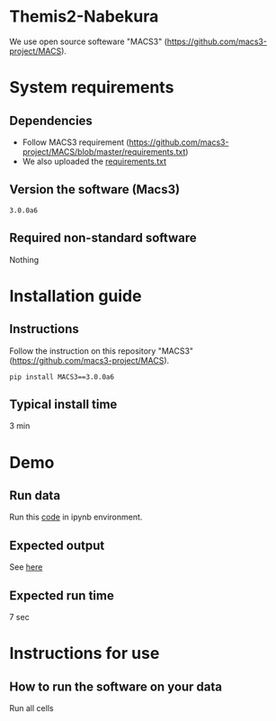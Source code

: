 # Themis2-Nabekura
We use open source softeware "MACS3" (https://github.com/macs3-project/MACS). 
# System requirements
## Dependencies 
- Follow MACS3 requirement (https://github.com/macs3-project/MACS/blob/master/requirements.txt)
- We also uploaded the [requirements.txt](requirements.txt)
## Version the software (Macs3)
```
3.0.0a6
```

## Required non-standard software
Nothing

# Installation guide
## Instructions
Follow the instruction on this repository "MACS3" (https://github.com/macs3-project/MACS).
```
pip install MACS3==3.0.0a6
```

## Typical install time
3 min

# Demo
## Run data
Run this [code](MACS3_Nabe.ipynb) in ipynb environment.

## Expected output
See [here](Demooutput)

## Expected run time
7 sec

# Instructions for use
## How to run the software on your data
Run all cells

